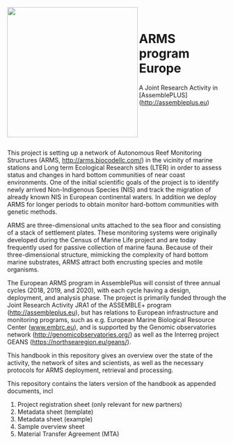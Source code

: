 <img src="https://i.ibb.co/vJkcqHV/2018-ARMS-Spikarna-in-situ-2018-11-07-B2.jpg"  width="300" align="left">
<br/>

# ARMS program Europe
A Joint Research Activity in [AssemblePLUS] (http://assembleplus.eu)
<br/><br/><br/><br/><br/><br/>

This project is setting up a network of Autonomous Reef Monitoring Structures (ARMS, http://arms.biocodellc.com/) in the vicinity of marine stations and Long term Ecological Research sites (LTER) in order to assess status and changes in hard bottom communities of near coast environments. One of the initial scientific goals of the project is to identify newly arrived Non-Indigenous Species (NIS) and track the migration of already known NIS in European continental waters. In addition we deploy ARMS for longer periods to obtain monitor hard-bottom communities with genetic methods. 

ARMS are three-dimensional units attached to the sea floor and consisting of a stack of settlement plates. These monitoring systems were originally developed during the Census of Marine Life project and are today frequently used for passive collection of marine fauna. Because of their three-dimensional structure, mimicking the complexity of hard bottom marine substrates, ARMS attract both encrusting species and motile organisms. 

The European ARMS program in AssemblePlus will consist of three annual cycles (2018, 2019, and 2020), with each cycle having a design, deployment, and analysis phase. The project is primarily funded through the Joint Research Activity JRA1 of the ASSEMBLE+ program (http://assembleplus.eu), but has relations to European infrastructure and monitoring programs, such as e.g. European Marine Biological Resource Center (www.embrc.eu), and is supported by the Genomic observatories network (http://genomicobservatories.org/) as well as the Interreg project GEANS (https://northsearegion.eu/geans/). 

This handbook in this repository gives an overview over the state of the activity, the network of sites and scientists, as well as the necessary protocols for ARMS deployment, retrieval and processing. 

This repository contains the laters version of the handbook as appended documents, incl
1.	Project registration sheet (only relevant for new partners)
2.	Metadata sheet (template) 
3.	Metadata sheet (example)
4.	Sample overview sheet
5.	Material Transfer Agreement (MTA)

